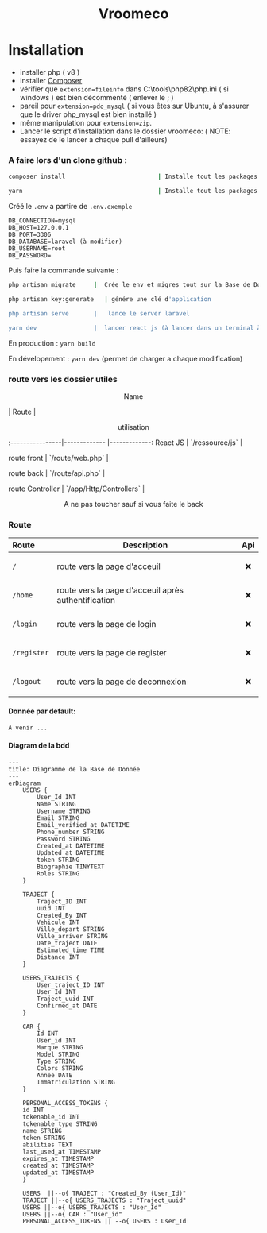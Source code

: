 # <p align="center" >Vroomeco</p>

# Installation

- installer php ( v8 )
- installer [Composer](https://getcomposer.org/)
- vérifier que `extension=fileinfo` dans C:\tools\php82\php.ini ( si windows ) est bien décommenté ( enlever le ; )
- pareil pour `extension=pdo_mysql` ( si vous êtes sur Ubuntu, à s'assurer que le driver php_mysql est bien installé )
- même manipulation pour `extension=zip`.
- Lancer le script d'installation dans le dossier vroomeco:
( NOTE: essayez de le lancer à chaque pull d'ailleurs)

### A faire lors d'un clone github : 
```bash
composer install                          | Installe tout les packages laravel 

yarn                                      | Installe tout les packages nodes 
```
Créé le ```.env```  a partire de ```.env.exemple``` 


```
DB_CONNECTION=mysql
DB_HOST=127.0.0.1
DB_PORT=3306
DB_DATABASE=laravel (à modifier)
DB_USERNAME=root
DB_PASSWORD=
```
Puis faire la commande suivante : 
```bash
php artisan migrate     |  Crée le env et migres tout sur la Base de Donner 

php artisan key:generate   | génére une clé d'application 

php artisan serve       |   lance le server laravel 

yarn dev                |  lancer react js (à lancer dans un terminal à part)
```
En production : ```yarn build``` 

En dévelopement : ```yarn dev``` (permet de charger a chaque modification)


### route vers les dossier utiles

<p align="center">Name</p>| Route | <p align="center">utilisation</p>
:----------------|------------- |-------------:
 React JS | `/ressource/js` | <p align="center"></p>
 route front | `/route/web.php` | <p align="center"></p>
 route back | `/route/api.php` | <p align="center"></p>
 route Controller | `/app/Http/Controllers` | <p align="center"> A ne pas toucher sauf si vous faite le back</p>


### Route 

| Route | Description | Api
:---------------- |-------------| -------------:
  `/`| route vers la page d'acceuil     |<p align="center" >❌</p>
  `/home`| route vers la page d'acceuil après authentification     |<p align="center" >❌</p>
  `/login`| route vers la page de login     | <p align="center" >❌</p>
  `/register`| route vers la page de register | <p align="center">❌</p>
  `/logout`| route vers la page de deconnexion     |<p align="center" >❌</p>

#### Donnée par default: 
`A venir ...`

#### Diagram de la bdd 

```mermaid
---
title: Diagramme de la Base de Donnée 
---
erDiagram
    USERS {
        User_Id INT
        Name STRING
        Username STRING
        Email STRING
        Email_verified_at DATETIME
        Phone_number STRING
        Password STRING
        Created_at DATETIME
        Updated_at DATETIME
        token STRING
        Biographie TINYTEXT
        Roles STRING
    }

    TRAJECT {
        Traject_ID INT
        uuid INT
        Created_By INT
        Vehicule INT
        Ville_depart STRING
        Ville_arriver STRING
        Date_traject DATE
        Estimated_time TIME
        Distance INT
    }

    USERS_TRAJECTS {
        User_traject_ID INT
        User_Id INT
        Traject_uuid INT
        Confirmed_at DATE
    }

    CAR {
        Id INT
        User_id INT
        Marque STRING
        Model STRING
        Type STRING
        Colors STRING
        Annee DATE
        Immatriculation STRING
    }

    PERSONAL_ACCESS_TOKENS {
    id INT 
    tokenable_id INT
    tokenable_type STRING
    name STRING
    token STRING 
    abilities TEXT
    last_used_at TIMESTAMP
    expires_at TIMESTAMP
    created_at TIMESTAMP
    updated_at TIMESTAMP
    }

    USERS  ||--o{ TRAJECT : "Created_By (User_Id)"
    TRAJECT ||--o{ USERS_TRAJECTS : "Traject_uuid"
    USERS ||--o{ USERS_TRAJECTS : "User_Id"
    USERS ||--o{ CAR : "User_id"
    PERSONAL_ACCESS_TOKENS || --o{ USERS : User_Id

```
